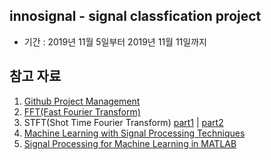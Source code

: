 ## innosignal - signal classfication project

- 기간 : 2019년 11월 5일부터 2019년 11월 11일까지


## 참고 자료

1. [Github Project Management](https://github.com/features/project-management/)
2. [FFT(Fast Fourier Transform)](http://blog.naver.com/vmv-tech/220886533146)
3. STFT(Shot Time Fourier Transform) [part1](http://blog.naver.com/vmv-tech/220936084562) | [part2](http://blog.naver.com/vmv-tech/220941821088)
4. [Machine Learning with Signal Processing Techniques](http://ataspinar.com/2018/04/04/machine-learning-with-signal-processing-techniques/)
5. [Signal Processing for Machine Learning in MATLAB](https://www.youtube.com/watch?v=VO0d6EuGpO0)